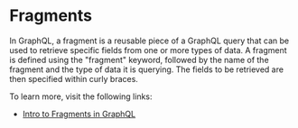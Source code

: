 # Fragments

In GraphQL, a fragment is a reusable piece of a GraphQL query that can be used to retrieve specific fields from one or more types of data. A fragment is defined using the "fragment" keyword, followed by the name of the fragment and the type of data it is querying. The fields to be retrieved are then specified within curly braces.

To learn more, visit the following links:

- [Intro to Fragments in GraphQL](https://graphql.org/learn/queries/#fragments)
